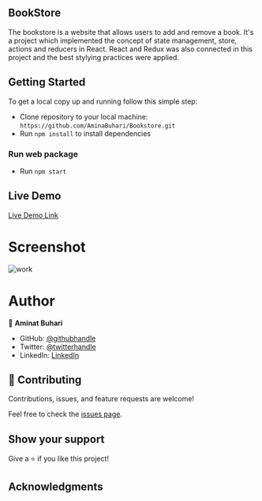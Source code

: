 ## BookStore
The bookstore is a website that allows users to add and remove a book. It's a project which implemented the concept of state management, store, actions and reducers in React. React and Redux was also connected in this project and the best stylying practices were applied.


## Getting Started

To get a local copy up and running follow this simple step:

- Clone repository to your local machine: `https://github.com/AminaBuhari/Bookstore.git`
- Run `npm install` to install dependencies

### Run web package

- Run `npm start`

## Live Demo

[Live Demo Link](https://aminabookstore.herokuapp.com/)

# Screenshot
![work](https://user-images.githubusercontent.com/66526480/167256340-9926c8eb-666e-4fac-a24f-b4ca67a618cb.PNG)

# Author

👤 **Aminat Buhari**

- GitHub: [@githubhandle](https://github.com/AminaBuhari)
- Twitter: [@twitterhandle](https://twitter.com/AminaBuhari)
- LinkedIn: [LinkedIn](https://www.linkedin.com/in/AminaBuhari/)

## 🤝 Contributing

Contributions, issues, and feature requests are welcome!

Feel free to check the [issues page](https://github.com/AminaBuhari/Bookstore/issues).

## Show your support

Give a ⭐️ if you like this project!

## Acknowledgments
